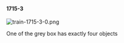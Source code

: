 #### 1715-3
![train-1715-3-0.png](https://github.com/lil-lab/nlvr/raw/master/nlvr/train/images/12/train-1715-3-0.png "train-1715-3-0.png")

One of the grey box has exactly four objects